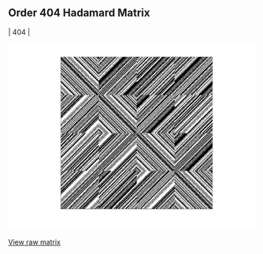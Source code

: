## Order 404 Hadamard Matrix

| 404 |

<img src="404.png" class="img-responsive" alt=""> 

[View raw matrix](order404.txt)
